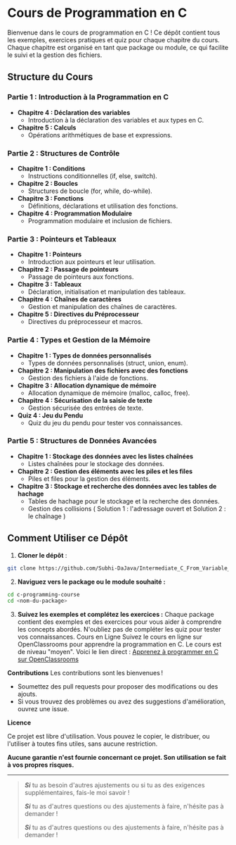 # Cours de Programmation en C

Bienvenue dans le cours de programmation en C ! Ce dépôt contient tous les exemples, exercices pratiques et quiz pour chaque chapitre du cours. Chaque chapitre est organisé en tant que package ou module, ce qui facilite le suivi et la gestion des fichiers.

## Structure du Cours

### Partie 1 : Introduction à la Programmation en C
- **Chapitre 4 : Déclaration des variables**
  - Introduction à la déclaration des variables et aux types en C.
- **Chapitre 5 : Calculs**
  - Opérations arithmétiques de base et expressions.

### Partie 2 : Structures de Contrôle
- **Chapitre 1 : Conditions**
  - Instructions conditionnelles (if, else, switch).
- **Chapitre 2 : Boucles**
  - Structures de boucle (for, while, do-while).
- **Chapitre 3 : Fonctions**
  - Définitions, déclarations et utilisation des fonctions.
- **Chapitre 4 : Programmation Modulaire**
  - Programmation modulaire et inclusion de fichiers.

### Partie 3 : Pointeurs et Tableaux
- **Chapitre 1 : Pointeurs**
  - Introduction aux pointeurs et leur utilisation.
- **Chapitre 2 : Passage de pointeurs**
  - Passage de pointeurs aux fonctions.
- **Chapitre 3 : Tableaux**
  - Déclaration, initialisation et manipulation des tableaux.
- **Chapitre 4 : Chaînes de caractères**
  - Gestion et manipulation des chaînes de caractères.
- **Chapitre 5 : Directives du Préprocesseur**
  - Directives du préprocesseur et macros.

### Partie 4 : Types et Gestion de la Mémoire
- **Chapitre 1 : Types de données personnalisés**
  - Types de données personnalisés (struct, union, enum).
- **Chapitre 2 : Manipulation des fichiers avec des fonctions**
  - Gestion des fichiers à l'aide de fonctions.
- **Chapitre 3 : Allocation dynamique de mémoire**
  - Allocation dynamique de mémoire (malloc, calloc, free).
- **Chapitre 4 : Sécurisation de la saisie de texte**
  - Gestion sécurisée des entrées de texte.
- **Quiz 4 : Jeu du Pendu**
  - Quiz du jeu du pendu pour tester vos connaissances.

### Partie 5 : Structures de Données Avancées
- **Chapitre 1 : Stockage des données avec les listes chaînées**
  - Listes chaînées pour le stockage des données.
- **Chapitre 2 : Gestion des éléments avec les piles et les files**
  - Piles et files pour la gestion des éléments.
- **Chapitre 3 : Stockage et recherche des données avec les tables de hachage**
  - Tables de hachage pour le stockage et la recherche des données.
  - Gestion des collisions ( Solution 1 : l'adressage ouvert et Solution 2 : le chaînage )

## Comment Utiliser ce Dépôt

1.  **Cloner le dépôt** :
   ```sh
   git clone https://github.com/Subhi-DaJava/Intermediate_C_From_Variable_Pointer_List_Pile_File_To_HashTable.git
   ```
2.  **Naviguez vers le package ou le module souhaité :**
   ```bash
   cd c-programming-course
   cd <nom-du-package>
   ```
   
3.  **Suivez les exemples et complétez les exercices :**
Chaque package contient des exemples et des exercices pour vous aider à comprendre les concepts abordés. N'oubliez pas de compléter les quiz pour tester vos connaissances.
Cours en Ligne
Suivez le cours en ligne sur OpenClassrooms pour apprendre la programmation en C. Le cours est de niveau "moyen". Voici le lien direct :
[Apprenez à programmer en C sur OpenClassrooms](https://openclassrooms.com/fr/courses/19980-apprenez-a-programmer-en-c)


**Contributions**
Les contributions sont les bienvenues !

- Soumettez des pull requests pour proposer des modifications ou des ajouts.
- Si vous trouvez des problèmes ou avez des suggestions d'amélioration, ouvrez une issue.

**Licence**

Ce projet est libre d'utilisation. Vous pouvez le copier, le distribuer, ou l'utiliser à toutes fins utiles, sans aucune restriction.  

****Aucune garantie n'est fournie concernant ce projet. Son utilisation se fait à vos propres risques.****

---

> ***Si*** tu as besoin d'autres ajustements ou si tu as des exigences supplémentaires, fais-le moi savoir !
>
> ***Si*** tu as d'autres questions ou des ajustements à faire, n'hésite pas à demander !
>
> ***Si*** tu as d'autres questions ou des ajustements à faire, n'hésite pas à demander !
